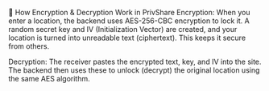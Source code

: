 🔐 How Encryption & Decryption Work in PrivShare 
Encryption: When you enter a location, the backend uses AES-256-CBC encryption to lock it. A random secret key and IV (Initialization Vector) are created, and your location is turned into unreadable text (ciphertext). This keeps it secure from others.

Decryption: The receiver pastes the encrypted text, key, and IV into the site. The backend then uses these to unlock (decrypt) the original location using the same AES algorithm.
